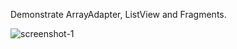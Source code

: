 Demonstrate ArrayAdapter, ListView and Fragments.

![screenshot-1](https://cloud.githubusercontent.com/assets/5839686/26343247/042adfba-3f50-11e7-8160-079b28802d61.png)

